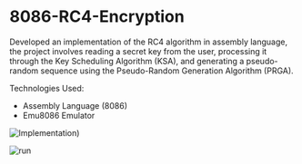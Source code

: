 # 8086-RC4-Encryption
Developed an implementation of the RC4 algorithm in assembly language, the project involves reading a secret key from the user, processing it through the Key Scheduling Algorithm (KSA), and generating a pseudo-random sequence using the Pseudo-Random Generation Algorithm (PRGA).

Technologies Used: <br>
  - Assembly Language (8086) <br>
  - Emu8086 Emulator <br>

![Implementation](https://github.com/user-attachments/assets/9e723d24-bdab-47ba-9a49-21b4bb94377c))

![run](https://github.com/user-attachments/assets/0efef5b1-4096-4ca2-a3ce-b04573ca20b3)
